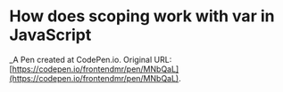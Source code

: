 # How does scoping work with var in JavaScript
 _A Pen created at CodePen.io. Original URL: [https://codepen.io/frontendmr/pen/MNbQaL](https://codepen.io/frontendmr/pen/MNbQaL).


 